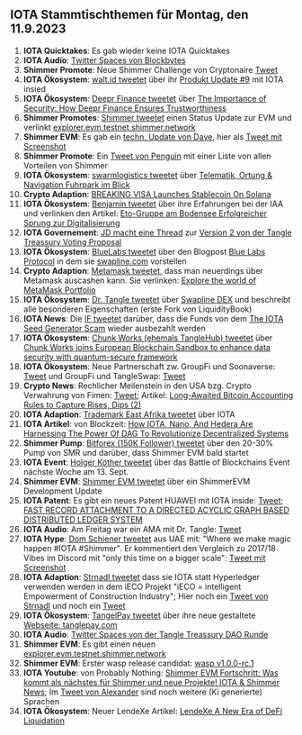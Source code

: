 ## IOTA Stammtischthemen für Montag, den 11.9.2023

1. **IOTA Quicktakes**: Es gab wieder keine IOTA Quicktakes
2. **IOTA Audio**: [Twitter Spaces von Blockbytes](https://twitter.com/blockbytescom/status/1698727380364276032?s=20)
3. **Shimmer Promote**: Neue Shimmer Challenge von Cryptonaire [Tweet](https://twitter.com/CryptonaireApp/status/1698728066074259463?s=20)
4. **IOTA Ökosystem**: [walt.id tweetet](https://twitter.com/walt_id/status/1698984323180048659?s=20) über ihr [Produkt Update #9](https://walt.id/blog/mu/update-9) mit IOTA insied
5. **IOTA Ökosystem**: [Deepr Finance tweetet](https://twitter.com/DeeprFinance/status/1699052671960023158?s=20) über [The Importance of Security: How Deepr Finance Ensures Trustworthiness](https://medium.com/@Deepr.Finance/the-importance-of-security-how-deepr-finance-ensures-trustworthiness-28858d55de65)
6. **Shimmer Promotes**: [Shimmer tweetet](https://twitter.com/shimmernet/status/1699059819540615564?s=20) einen Status Update zur EVM und verlinkt [explorer.evm.testnet.shimmer.network](https://explorer.evm.testnet.shimmer.network/)
7. **Shimmer EVM**: Es gab ein [techn. Update von Dave](https://discord.com/channels/397872799483428865/800810467928309790/1148557917180669952), hier als [Tweet mit Screenshot](https://twitter.com/Vrom14286662/status/1699086275540603359?s=20)
8. **Shimmer Promote**: Ein [Tweet von Penguin](https://twitter.com/iota_penguin/status/1698991817574728124?s=20) mit einer Liste von allen Vorteilen von Shimmer
9. **IOTA Ökosystem**: [swarmlogistics tweetet](https://twitter.com/SwarmLogistics/status/1698997622495715331?s=20) über [Telematik, Ortung & Navigation Fuhrpark im Blick](https://www.eurotransport.de/who-is-who/software-hardware/telematik-ortung-navigation/)
10. **Crypto Adaption**: [BREAKING VISA Launches Stablecoin On Solana](https://www.eurotransport.de/who-is-who/software-hardware/telematik-ortung-navigation/)
11. **IOTA Ökosystem**: [Benjamin  tweetet](https://twitter.com/BenBoenisch/status/1699105144099512598?s=20) über ihre Erfahrungen bei der IAA und verlinken den Artikel: [Eto-Gruppe am Bodensee Erfolgreicher Sprung zur Digitalisierung](https://www.stuttgarter-nachrichten.de/inhalt.eto-gruppe-am-bodensee-erfolgreicher-sprung-zur-digitalisierung.7a23a7ac-0dc2-48c1-93c4-434d43d23a03.html)
12. **IOTA Governement**: [JD macht eine Thread](https://twitter.com/Deep_Sea_Iotan/status/1699104444304994640zu?s=20) zur [Version 2 von der Tangle Treassury Voting Proposal](https://govern.iota.org/t/tangle-community-treasury-grant-committee-exhibit-v2-phase-i-discussion/1665)
13. **IOTA Ökosystem**: [BlueLabs tweetet](https://twitter.com/BlueLabs_DeFi/status/1699120579645775883?s=20) über den Blogpost [Blue Labs Protocol](https://bluelabs.medium.com/blue-labs-protocols-c03842c0e179) in dem sie [swapline.com](https://swapline.com/home) vorstellen
14. **Crypto Adaption**: [Metamask tweetet](https://twitter.com/MetaMask/status/1699062685550485743?s=20), dass man neuerdings über Metamask auscashen kann. Sie verlinken: [Explore the world of MetaMask Portfolio](https://metamask.io/portfolio/)
15. **IOTA Ökosystem**: [Dr. Tangle tweetet](https://twitter.com/dr_tangle/status/1699520484478509120?s=20) über [Swapline DEX](https://twitter.com/SwaplineDEX) und beschreibt alle besonderen Eigenschaften (erste Fork von LiquidityBook)
16. **IOTA News**: Die [IF tweetet](https://twitter.com/iota/status/1699460579205767282?s=20) darüber, dass die Funds von dem [The IOTA Seed Generator Scam](https://iotaseed.io/) wieder ausbezahlt werden
17. **IOTA Ökosystem**: [Chunk Works (ehemals TangleHub) tweetet](https://twitter.com/Tanglehub_eu/status/1699442942853701751?s=20) über [Chunk Works joins European Blockchain Sandbox to enhance data security with quantum-secure framework](https://chunkworks.net/chunk-works-joins-european-blockchain-sandbox-to-enhance-data-security-with-quantum-secure-framework/)
18. **IOTA Ökosystem**: Neue Partnerschaft zw. GroupFi und Soonaverse: [Tweet](https://twitter.com/groupficom/status/1699609913197244855?s=20) und GroupFi und TangleSwap: [Tweet](https://twitter.com/groupficom/status/1699973860270248316?s=20)
19. **Crypto News**: Rechlicher Meilenstein in den USA bzg. Crypto Verwahrung von Fimen: [Tweet](https://twitter.com/FurkanCCTV/status/1699500127302324616?s=20); Artikel: [Long-Awaited Bitcoin Accounting Rules to Capture Rises, Dips (2)](https://news.bloombergtax.com/financial-accounting/long-awaited-bitcoin-accounting-rules-to-capture-rises-dips)
20. **IOTA Adaption**: [Trademark East Afrika tweetet](https://twitter.com/TradeMarkAfrica/status/1699454948386251107?s=20) über IOTA
21. **IOTA Artikel**: von Blockzeit: [How IOTA, Nano, And Hedera Are Harnessing The Power Of DAG To Revolutionize Decentralized Systems](https://blockzeit.com/how-iota-nano-and-hedera-are-harnessing-the-power-of-dag-to-revolutionize-decentralized-systems/)
22. **Shimmer Pump**: [Bitforex (150K Follower) tweetet](https://twitter.com/bitforexcom/status/1699673659185508414?s=20) über den 20-30% Pump von SMR und darüber, dass Shimmer EVM bald startet
23. **IOTA Event**: [Holger Köther tweetet](https://twitter.com/HolgerKoether/status/1699451116365164795?s=20) über das Battle of Blockchains Event nächste Woche am 13. Sept.
24. **Shimmer EVM**: [Shimmer EVM tweetet](https://twitter.com/shimmernet/status/1699724236447740149?s=20) über ein ShimmerEVM Development Update
25. **IOTA Patent**: Es gibt ein neues Patent HUAWEI mit IOTA inside: [Tweet](https://twitter.com/Wondere12985276/status/1699743766117007652?s=20); [FAST RECORD ATTACHMENT TO A DIRECTED ACYCLIC GRAPH BASED DISTRIBUTED LEDGER SYSTEM](https://worldwide.espacenet.com/patent/search/family/080623535/publication/WO2023155992A1?q=pn%3DWO2023155992A1)
26. **IOTA Audio**: Am Freitag war ein AMA mit Dr. Tangle: [Tweet](https://twitter.com/ShimmerSeaDEX/status/1699747079705276730?s=20)
27. **IOTA Hype**: [Dom Schiener tweetet](https://twitter.com/DomSchiener/status/1699836186288878019?s=20) aus UAE mit: "Where we make magic happen #IOTA #Shimmer". Er kommentiert den Vergleich zu 2017/18 Vibes im Discord mit "only this time on a bigger scale": [Tweet mit Screenshot](https://twitter.com/unseriouscandle/status/1700065036767502403?s=20)
28. **IOTA Adaption**: [Strnadl tweetet](https://twitter.com/archimate/status/1700084507628470296?s=20) dass sie IOTA statt Hyperledger verwenden werden in dem iECO Projekt "iECO = intelligent Empowerment of Construction Industry"; Hier noch ein [Tweet von Strnadl](https://twitter.com/archimate/status/1700222891667656945?s=20) und noch ein [Tweet](https://twitter.com/archimate/status/1700228244866248759?s=20)
29. **IOTA Ökosystem**: [TangelPay tweetet](https://twitter.com/tanglepaycom/status/1700088521107833012?s=20) über ihre neue gestaltete [Webseite: tanglepay.com](https://tanglepay.com/)
30. **IOTA Audio**: [Twitter Spaces von der Tangle Treassury DAO Runde](https://twitter.com/kowei1995/status/1700131626666316121?s=20)
31. **Shimmer EVM**: Es gibt einen neuen [explorer.evm.testnet.shimmer.network](https://explorer.evm.testnet.shimmer.network/)
32. **Shimmer EVM**: Erster wasp release candidat: [wasp v1.0.0-rc.1](https://github.com/iotaledger/wasp/releases/tag/v1.0.0-rc.1)
33. **IOTA Youtube**: von Probably Nothing: [Shimmer EVM Fortschritt: Was kommt als nächstes für Shimmer und neue Projekte! IOTA & Shimmer News](https://www.youtube.com/watch?v=4l3qGMUbboM); Im [Tweet von Alexander](https://twitter.com/shortaktien/status/1700204602639937827?s=20) sind noch weitere (Ki generierte) Sprachen 
34. **IOTA Ökosystem**: Neuer LendeXe Artikel: [LendeXe A New Era of DeFi Liquidation](https://medium.com/@LendeXeFinance/lendexe-a-new-era-of-defi-liquidation-8336e27a6e8e)


 
